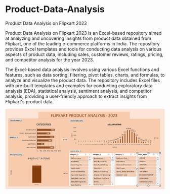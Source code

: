 # Product-Data-Analysis
Product Data Analysis on Flipkart 2023


Product Data Analysis on Flipkart 2023 is an Excel-based repository aimed at analyzing and uncovering insights from product data obtained from Flipkart, one of the leading e-commerce platforms in India. The repository provides Excel templates and tools for conducting data analysis on various aspects of product data, including sales, customer reviews, ratings, pricing, and competitor analysis for the year 2023.

The Excel-based data analysis involves using various Excel functions and features, such as data sorting, filtering, pivot tables, charts, and formulas, to analyze and visualize the product data. The repository includes Excel files with pre-built templates and examples for conducting exploratory data analysis (EDA), statistical analysis, sentiment analysis, and competitor analysis, providing a user-friendly approach to extract insights from Flipkart's product data.

![alt text](https://github.com/pavan2131/Product-Data-Analysis/blob/main/Screenshot%20(1522).png)
